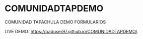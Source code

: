 # COMUNIDADTAPDEMO
COMUNIDAD TAPACHULA DEMO FORMULARIOS

LIVE DEMO: https://baduser97.github.io/COMUNIDADTAPDEMO/.
